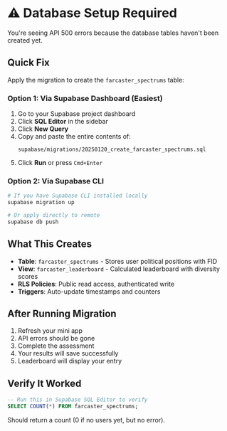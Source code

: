 # ⚠️ Database Setup Required

You're seeing API 500 errors because the database tables haven't been created yet.

## Quick Fix

Apply the migration to create the `farcaster_spectrums` table:

### Option 1: Via Supabase Dashboard (Easiest)

1. Go to your Supabase project dashboard
2. Click **SQL Editor** in the sidebar
3. Click **New Query**
4. Copy and paste the entire contents of:
   ```
   supabase/migrations/20250120_create_farcaster_spectrums.sql
   ```
5. Click **Run** or press `Cmd+Enter`

### Option 2: Via Supabase CLI

```bash
# If you have Supabase CLI installed locally
supabase migration up

# Or apply directly to remote
supabase db push
```

## What This Creates

- **Table**: `farcaster_spectrums` - Stores user political positions with FID
- **View**: `farcaster_leaderboard` - Calculated leaderboard with diversity scores
- **RLS Policies**: Public read access, authenticated write
- **Triggers**: Auto-update timestamps and counters

## After Running Migration

1. Refresh your mini app
2. API errors should be gone
3. Complete the assessment
4. Your results will save successfully
5. Leaderboard will display your entry

## Verify It Worked

```sql
-- Run this in Supabase SQL Editor to verify
SELECT COUNT(*) FROM farcaster_spectrums;
```

Should return a count (0 if no users yet, but no error).
